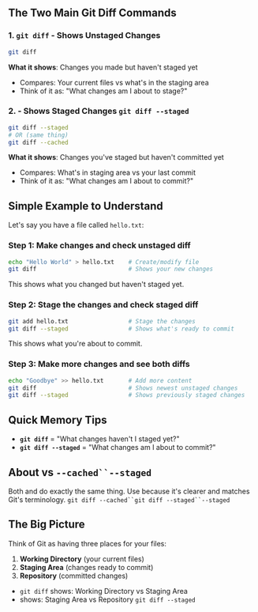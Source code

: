 ## The Two Main Git Diff Commands

### 1. `git diff` - Shows Unstaged Changes

``` bash
git diff
```

**What it shows**: Changes you made but haven't staged yet

- Compares: Your current files vs what's in the staging area
- Think of it as: "What changes am I about to stage?"

### 2. - Shows Staged Changes `git diff --staged`

``` bash
git diff --staged
# OR (same thing)
git diff --cached
```

**What it shows**: Changes you've staged but haven't committed yet

- Compares: What's in staging area vs your last commit
- Think of it as: "What changes am I about to commit?"

## Simple Example to Understand

Let's say you have a file called `hello.txt`:

### Step 1: Make changes and check unstaged diff

``` bash
echo "Hello World" > hello.txt    # Create/modify file
git diff                          # Shows your new changes
```

This shows what you changed but haven't staged yet.

### Step 2: Stage the changes and check staged diff

``` bash
git add hello.txt                 # Stage the changes
git diff --staged                 # Shows what's ready to commit
```

This shows what you're about to commit.

### Step 3: Make more changes and see both diffs

``` bash
echo "Goodbye" >> hello.txt       # Add more content
git diff                          # Shows newest unstaged changes
git diff --staged                 # Shows previously staged changes
```

## Quick Memory Tips

- **`git diff`** = "What changes haven't I staged yet?"
- **`git diff --staged`** = "What changes am I about to commit?"

## About vs `--cached``--staged`

Both and do exactly the same thing. Use because it's clearer and matches Git's terminology.
`git diff --cached``git diff --staged``--staged`

## The Big Picture

Think of Git as having three places for your files:

1. **Working Directory** (your current files)
2. **Staging Area** (changes ready to commit)
3. **Repository** (committed changes)

- `git diff` shows: Working Directory vs Staging Area
- shows: Staging Area vs Repository `git diff --staged`
